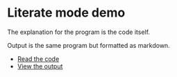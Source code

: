 # Literate mode demo

The explanation for the program is the code itself.

Output is the same program but formatted as markdown.

* [Read the code](./main.tnt)
* [View the output](./output.md)
